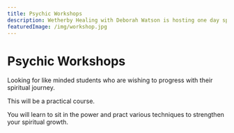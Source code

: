 ```yaml
---
title: Psychic Workshops
description: Wetherby Healing with Deborah Watson is hosting one day spiritual workshops
featuredImage: /img/workshop.jpg
---
```


# Psychic Workshops

Looking for like minded students who are wishing to progress with their spiritual journey.

This will be a practical course.

You will learn to sit in the power and pract various techniques to strengthen your spiritual growth.
